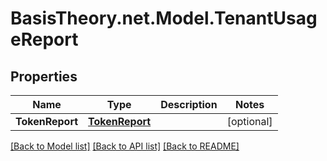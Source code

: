 
# BasisTheory.net.Model.TenantUsageReport

## Properties

Name | Type | Description | Notes
------------ | ------------- | ------------- | -------------
**TokenReport** | [**TokenReport**](TokenReport.md) |  | [optional] 

[[Back to Model list]](../README.md#documentation-for-models)
[[Back to API list]](../README.md#documentation-for-api-endpoints)
[[Back to README]](../README.md)

